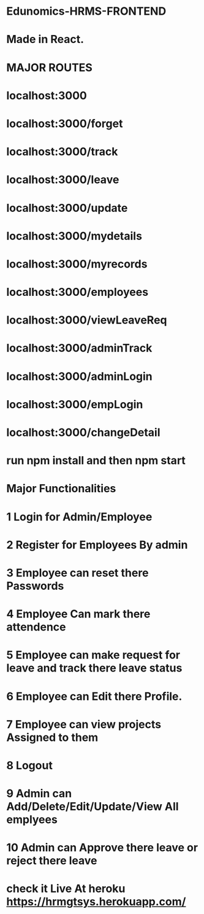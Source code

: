 # Edunomics-HRMS-FRONTEND
# Made in React.
# MAJOR ROUTES
# localhost:3000
# localhost:3000/forget
# localhost:3000/track
# localhost:3000/leave
# localhost:3000/update
# localhost:3000/mydetails
# localhost:3000/myrecords
# localhost:3000/employees
# localhost:3000/viewLeaveReq 
# localhost:3000/adminTrack
# localhost:3000/adminLogin
# localhost:3000/empLogin
# localhost:3000/changeDetail
# run npm install and then npm start
# Major Functionalities
# 1  Login for Admin/Employee
# 2  Register for Employees By admin
# 3  Employee can reset there Passwords
# 4  Employee Can mark there attendence
# 5  Employee can make request for leave and track there leave status
# 6  Employee can Edit there Profile.
# 7  Employee can view projects Assigned to them
# 8  Logout
# 9  Admin  can Add/Delete/Edit/Update/View All emplyees 
# 10 Admin can Approve there leave or reject there leave 

# check it Live At heroku https://hrmgtsys.herokuapp.com/
